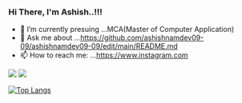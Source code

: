 ### Hi There, I'm Ashish..!!!





- 🔭  I’m currently presuing  ...MCA(Master of Computer Application)
- 💬 Ask me about ...https://github.com/ashishnamdev09-09/ashishnamdev09-09/edit/main/README.md
- 📫 How to reach me: ...https://www.instagram.com

<img src="https://cdna.artstation.com/p/assets/images/images/035/693/656/original/gwyneth-balucio-hello-world.gif?1615642877" style="object-fit: cover">

<img src="https://github-readme-stats.vercel.app/api?username=ashishnamdev09-09&&show_icons=true&title_color=ffffff&icon_color=bb2acf&text_color=daf7dc&bg_color=151515">



[![Top Langs](https://github-readme-stats.vercel.app/api/top-langs/?username=ashishnamdev09-09&layout=compact)](https://github.com/anuraghazra/github-readme-stats)
